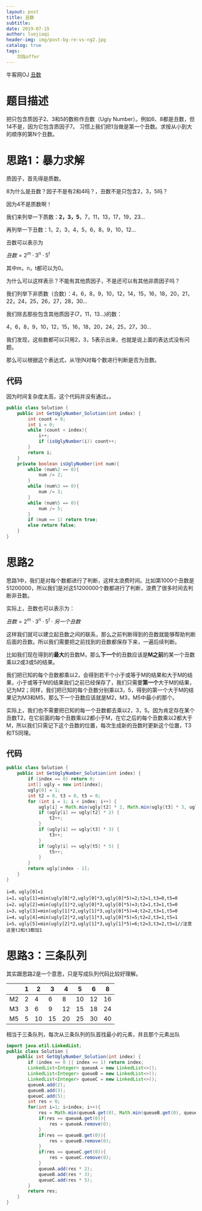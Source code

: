 ```yaml
---
layout: post                          
title: 丑数                             
subtitle:                             
date: 2019-07-15                      
author: luojiaqi                      
header-img: img/post-bg-re-vs-ng2.jpg 
catalog: true                         
tags:                                 
    剑指offer                             
---
```

牛客网OJ [丑数](<https://www.nowcoder.com/practice/6aa9e04fc3794f68acf8778237ba065b?tpId=13&tqId=11186&tPage=2&rp=1&ru=%2Fta%2Fcoding-interviews&qru=%2Fta%2Fcoding-interviews%2Fquestion-ranking>)

# 题目描述

把只包含质因子2、3和5的数称作丑数（Ugly Number）。例如6、8都是丑数，但14不是，因为它包含质因子7。 习惯上我们把1当做是第一个丑数。求按从小到大的顺序的第N个丑数。

# 思路1：暴力求解

质因子，首先得是质数。

8为什么是丑数？因子不是有2和4吗？，丑数不是只包含2，3，5吗？

因为4不是质数啊！

我们来列举一下质数：**2，3，5**，7，11，13，17，19，23...

再列举一下丑数：1，2，3，4，5，6，8，9，10，12...

丑数可以表示为

$丑数=2^m\cdot 3^n\cdot 5^t$ 

其中m，n，t都可以为0。

为什么可以这样表示？不能有其他质因子，不是还可以有其他非质因子吗？

我们列举下非质数（合数）：4，6，8，9，10，12，14，15，16，18，20，21，22，24，25，26，27，28，30...

我们除去那些包含其他质因子(7，11，13...)的数：

4，6，8，9，10，12，15，16，18，20，24，25，27，30...

我们发现，这些数都可以只用2，3，5表示出来，也就是说上面的表达式没有问题。

那么可以根据这个表达式，从1到N对每个数进行判断是否为丑数。

## 代码

因为时间复杂度太高，这个代码并没有通过。。

```java
public class Solution {
    public int GetUglyNumber_Solution(int index) {
        int count = 0;
        int i = 0;
        while (count < index){
            i++;
            if (isUglyNumber(i)) count++;
        }
        return i;
    }
    private boolean isUglyNumber(int num){
        while (num%2 == 0){
            num /= 2;
        }
        while (num%3 == 0){
            num /= 3;
        }
        while (num%5 == 0){
            num /= 5;
        }
        if (num == 1) return true;
        else return false;
    }
}
```

# 思路2

思路1中，我们是对每个数都进行了判断，这样太浪费时间。比如第1000个丑数是51200000，所以我们是对这51200000个数都进行了判断，浪费了很多时间去判断非丑数。

实际上，丑数也可以表示为：

$丑数=2^m\cdot 3^n\cdot 5^t\cdot 另一个丑数$

这样我们就可以建立起丑数之间的联系，那么之前判断得到的丑数就能够帮助判断后面的丑数。所以我们需要把之前找到的丑数都保存下来，一遍后续判断。

比如我们现在得到的**最大**的丑数M，那么**下一个**的丑数应该是**M之前**的某一个丑数乘以2或3或5的结果。

我们把已知的每个丑数都乘以2，会得到若干个小于或等于M的结果和大于M的结果，小于或等于M的结果我们之前已经保存了，我们只需要**第一个**大于M的结果，记为M2；同样，我们把已知的每个丑数分别乘以3，5，得到的第一个大于M的结果记为M3和M5，那么下一个丑数应该就是M2，M3，M5中最小的那个。

实际上，我们也不需要把已知的每一个丑数都去乘以2，3，5。因为肯定存在某个丑数T2，在它前面的每个丑数乘以2都小于M，在它之后的每个丑数乘以2都大于M，所以我们只需记下这个丑数的位置，每次生成新的丑数时更新这个位置，T3和T5同理。

## 代码

```java
public class Solution {
    public int GetUglyNumber_Solution(int index) {
        if (index == 0) return 0;
        int[] ugly = new int[index];
        ugly[0] = 1;
        int t2 = 0, t3 = 0, t5 = 0;
        for (int i = 1; i < index; i++) {
            ugly[i] = Math.min(ugly[t2] * 2, Math.min(ugly[t3] * 3, ugly[t5] * 5));
            if (ugly[i] == ugly[t2] * 2) {
                t2++;
            }
            if (ugly[i] == ugly[t3] * 3) {
                t3++;
            }
            if (ugly[i] == ugly[t5] * 5) {
                t5++;
            }
        }
        return ugly[index - 1];
    }
}
```

```
i=0，ugly[0]=1
i=1，ugly[1]=min(ugly[0]*2,ugly[0]*3,ugly[0]*5)=2;t2=1,t3=0,t5=0
i=2，ugly[2]=min(ugly[1]*2,ugly[0]*3,ugly[0]*5)=3;t2=1,t3=1,t5=0
i=3，ugly[3]=min(ugly[1]*2,ugly[1]*3,ugly[0]*5)=4;t2=2,t3=1,t5=0
i=4，ugly[4]=min(ugly[2]*2,ugly[1]*3,ugly[0]*5)=5;t2=2,t3=1,t5=1
i=5，ugly[5]=min(ugly[2]*2,ugly[1]*3,ugly[1]*5)=6;t2=3,t3=2,t5=1//注意这里t2和t3都加1
```

# 思路3：三条队列

其实跟思路2是一个意思，只是写成队列代码比较好理解。

|      | 1    | 2    | 3    | 4    | 5    | 6    | 8    |
| ---- | ---- | ---- | ---- | ---- | ---- | ---- | ---- |
| M2   | 2    | 4    | 6    | 8    | 10   | 12   | 16   |
| M3   | 3    | 6    | 9    | 12   | 15   | 18   | 24   |
| M5   | 5    | 10   | 15   | 20   | 25   | 30   | 40   |

相当于三条队列，每次从三条队列的队首找最小的元素，并且那个元素出队

```java
import java.util.LinkedList;
public class Solution {
    public int GetUglyNumber_Solution(int index) {
        if (index == 0 || index == 1) return index;
        LinkedList<Integer> queueA = new LinkedList<>();
        LinkedList<Integer> queueB = new LinkedList<>();
        LinkedList<Integer> queueC = new LinkedList<>();
        queueA.add(2);
        queueB.add(3);
        queueC.add(5);
        int res = 0;
        for(int i=1; i<index; i++){
            res = Math.min(queueA.get(0), Math.min(queueB.get(0), queueC.get(0)));
            if(res == queueA.get(0)){
                res = queueA.remove(0);
            }
            if(res == queueB.get(0)){
                res = queueB.remove(0);
            }
            if(res == queueC.get(0)){
                res = queueC.remove(0);
            }
            queueA.add(res * 2);
            queueB.add(res * 3);
            queueC.add(res * 5);
        }
        return res;
    }
}
```


